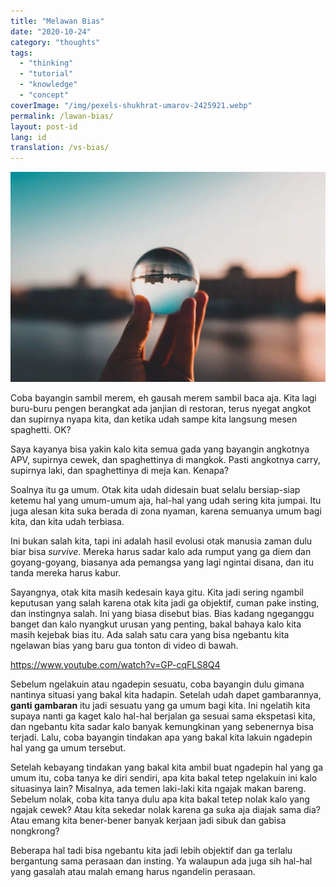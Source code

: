 ```yaml
---
title: "Melawan Bias"
date: "2020-10-24"
category: "thoughts"
tags:
  - "thinking"
  - "tutorial"
  - "knowledge"
  - "concept"
coverImage: "/img/pexels-shukhrat-umarov-2425921.webp"
permalink: /lawan-bias/
layout: post-id
lang: id
translation: /vs-bias/
---
```


![](/img/pexels-shukhrat-umarov-2425921.webp)

Coba bayangin sambil merem, eh gausah merem sambil baca aja. Kita lagi buru-buru pengen berangkat ada janjian di restoran, terus nyegat angkot dan supirnya nyapa kita, dan ketika udah sampe kita langsung mesen spaghetti. OK?

Saya kayanya bisa yakin kalo kita semua gada yang bayangin angkotnya APV, supirnya cewek, dan spaghettinya di mangkok. Pasti angkotnya carry, supirnya laki, dan spaghettinya di meja kan. Kenapa?

Soalnya itu ga umum. Otak kita udah didesain buat selalu bersiap-siap ketemu hal yang umum-umum aja, hal-hal yang udah sering kita jumpai. Itu juga alesan kita suka berada di zona nyaman, karena semuanya umum bagi kita, dan kita udah terbiasa.

Ini bukan salah kita, tapi ini adalah hasil evolusi otak manusia zaman dulu biar bisa _survive_. Mereka harus sadar kalo ada rumput yang ga diem dan goyang-goyang, biasanya ada pemangsa yang lagi ngintai disana, dan itu tanda mereka harus kabur.

Sayangnya, otak kita masih kedesain kaya gitu. Kita jadi sering ngambil keputusan yang salah karena otak kita jadi ga objektif, cuman pake insting, dan instingnya salah. Ini yang biasa disebut bias. Bias kadang ngeganggu banget dan kalo nyangkut urusan yang penting, bakal bahaya kalo kita masih kejebak bias itu. Ada salah satu cara yang bisa ngebantu kita ngelawan bias yang baru gua tonton di video di bawah.

https://www.youtube.com/watch?v=GP-cqFLS8Q4

Sebelum ngelakuin atau ngadepin sesuatu, coba bayangin dulu gimana nantinya situasi yang bakal kita hadapin. Setelah udah dapet gambarannya, **ganti gambaran** itu jadi sesuatu yang ga umum bagi kita. Ini ngelatih kita supaya nanti ga kaget kalo hal-hal berjalan ga sesuai sama ekspetasi kita, dan ngebantu kita sadar kalo banyak kemungkinan yang sebenernya bisa terjadi. Lalu, coba bayangin tindakan apa yang bakal kita lakuin ngadepin hal yang ga umum tersebut.

Setelah kebayang tindakan yang bakal kita ambil buat ngadepin hal yang ga umum itu, coba tanya ke diri sendiri, apa kita bakal tetep ngelakuin ini kalo situasinya lain? Misalnya, ada temen laki-laki kita ngajak makan bareng. Sebelum nolak, coba kita tanya dulu apa kita bakal tetep nolak kalo yang ngajak cewek? Atau kita sekedar nolak karena ga suka aja diajak sama dia? Atau emang kita bener-bener banyak kerjaan jadi sibuk dan gabisa nongkrong?

Beberapa hal tadi bisa ngebantu kita jadi lebih objektif dan ga terlalu bergantung sama perasaan dan insting. Ya walaupun ada juga sih hal-hal yang gasalah atau malah emang harus ngandelin perasaan.
